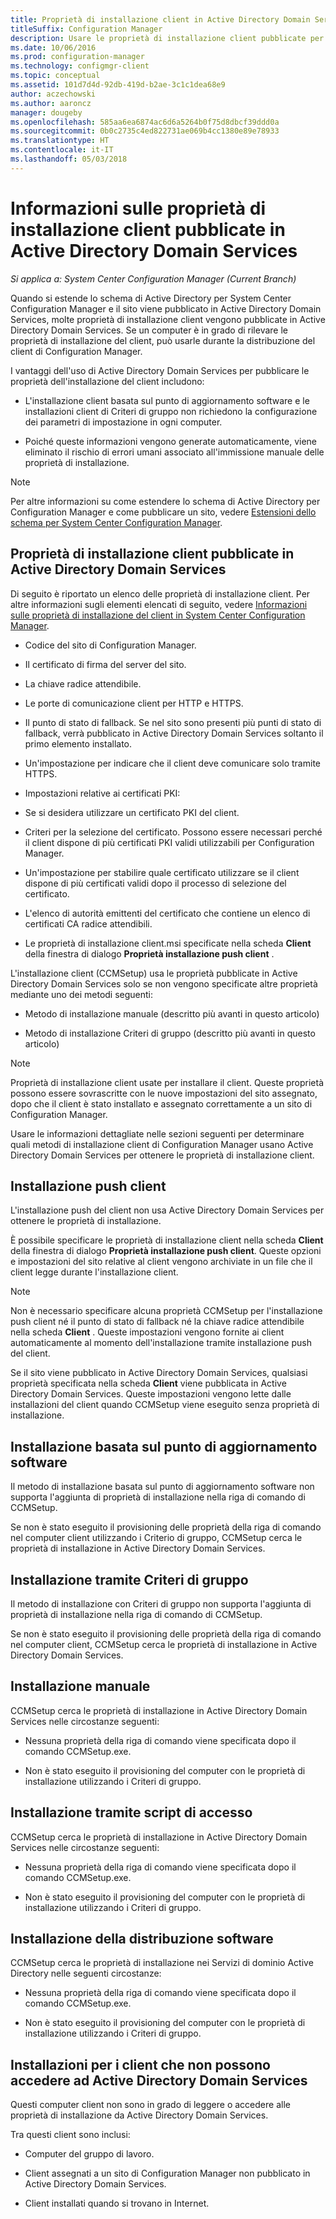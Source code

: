 ```yaml
---
title: Proprietà di installazione client in Active Directory Domain Services
titleSuffix: Configuration Manager
description: Usare le proprietà di installazione client pubblicate per Active Directory Domain Services in System Center Configuration Manager.
ms.date: 10/06/2016
ms.prod: configuration-manager
ms.technology: configmgr-client
ms.topic: conceptual
ms.assetid: 101d7d4d-92db-419d-b2ae-3c1c1dea68e9
author: aczechowski
ms.author: aaroncz
manager: dougeby
ms.openlocfilehash: 585aa6ea6874ac6d6a5264b0f75d8dbcf39ddd0a
ms.sourcegitcommit: 0b0c2735c4ed822731ae069b4cc1380e89e78933
ms.translationtype: HT
ms.contentlocale: it-IT
ms.lasthandoff: 05/03/2018
---
```

# <a name="about-client-installation-properties-published-to-active-directory-domain-services"></a>Informazioni sulle proprietà di installazione client pubblicate in Active Directory Domain Services

*Si applica a: System Center Configuration Manager (Current Branch)*

Quando si estende lo schema di Active Directory per System Center Configuration Manager e il sito viene pubblicato in Active Directory Domain Services, molte proprietà di installazione client vengono pubblicate in Active Directory Domain Services. Se un computer è in grado di rilevare le proprietà di installazione del client, può usarle durante la distribuzione del client di Configuration Manager.  

 I vantaggi dell'uso di Active Directory Domain Services per pubblicare le proprietà dell'installazione del client includono:  

-   L'installazione client basata sul punto di aggiornamento software e le installazioni client di Criteri di gruppo non richiedono la configurazione dei parametri di impostazione in ogni computer.  

-   Poiché queste informazioni vengono generate automaticamente, viene eliminato il rischio di errori umani associato all'immissione manuale delle proprietà di installazione.  

> [!NOTE]  
>  Per altre informazioni su come estendere lo schema di Active Directory per Configuration Manager e come pubblicare un sito, vedere [Estensioni dello schema per System Center Configuration Manager](../../plan-design/network/schema-extensions.md).  

## <a name="client-installation-properties-published-to-active-directory-domain-services"></a>Proprietà di installazione client pubblicate in Active Directory Domain Services  
Di seguito è riportato un elenco delle proprietà di installazione client. Per altre informazioni sugli elementi elencati di seguito, vedere [Informazioni sulle proprietà di installazione del client in System Center Configuration Manager](../../../core/clients/deploy/about-client-installation-properties.md).  

-   Codice del sito di Configuration Manager.  

-   Il certificato di firma del server del sito.  

-   La chiave radice attendibile.  

-   Le porte di comunicazione client per HTTP e HTTPS.  

-   Il punto di stato di fallback. Se nel sito sono presenti più punti di stato di fallback, verrà pubblicato in Active Directory Domain Services soltanto il primo elemento installato.  

-   Un'impostazione per indicare che il client deve comunicare solo tramite HTTPS.  

-   Impostazioni relative ai certificati PKI:  

   -   Se si desidera utilizzare un certificato PKI del client.  

   -   Criteri per la selezione del certificato. Possono essere necessari perché il client dispone di più certificati PKI validi utilizzabili per Configuration Manager.  

   -   Un'impostazione per stabilire quale certificato utilizzare se il client dispone di più certificati validi dopo il processo di selezione del certificato.  

   -   L'elenco di autorità emittenti del certificato che contiene un elenco di certificati CA radice attendibili.  

-   Le proprietà di installazione client.msi specificate nella scheda **Client** della finestra di dialogo **Proprietà installazione push client** .

L'installazione client (CCMSetup) usa le proprietà pubblicate in Active Directory Domain Services solo se non vengono specificate altre proprietà mediante uno dei metodi seguenti:  

-   Metodo di installazione manuale (descritto più avanti in questo articolo)

-   Metodo di installazione Criteri di gruppo (descritto più avanti in questo articolo)

> [!NOTE]  
>  Proprietà di installazione client usate per installare il client. Queste proprietà possono essere sovrascritte con le nuove impostazioni del sito assegnato, dopo che il client è stato installato e assegnato correttamente a un sito di Configuration Manager.  

 Usare le informazioni dettagliate nelle sezioni seguenti per determinare quali metodi di installazione client di Configuration Manager usano Active Directory Domain Services per ottenere le proprietà di installazione client.  

## <a name="client-push-installation"></a>Installazione push client  
 L'installazione push del client non usa Active Directory Domain Services per ottenere le proprietà di installazione.  

 È possibile specificare le proprietà di installazione client nella scheda **Client** della finestra di dialogo **Proprietà installazione push client**. Queste opzioni e impostazioni del sito relative al client vengono archiviate in un file che il client legge durante l'installazione client.  

> [!NOTE]  
>  Non è necessario specificare alcuna proprietà CCMSetup per l'installazione push client né il punto di stato di fallback né la chiave radice attendibile nella scheda **Client** . Queste impostazioni vengono fornite ai client automaticamente al momento dell'installazione tramite installazione push del client.  

 Se il sito viene pubblicato in Active Directory Domain Services, qualsiasi proprietà specificata nella scheda **Client** viene pubblicata in Active Directory Domain Services. Queste impostazioni vengono lette dalle installazioni del client quando CCMSetup viene eseguito senza proprietà di installazione.  

## <a name="software-update-point-based-installation"></a>Installazione basata sul punto di aggiornamento software  
 Il metodo di installazione basata sul punto di aggiornamento software non supporta l'aggiunta di proprietà di installazione nella riga di comando di CCMSetup.  

 Se non è stato eseguito il provisioning delle proprietà della riga di comando nel computer client utilizzando i Criterio di gruppo, CCMSetup cerca le proprietà di installazione in Active Directory Domain Services.  

## <a name="group-policy-installation"></a>Installazione tramite Criteri di gruppo  
 Il metodo di installazione con Criteri di gruppo non supporta l'aggiunta di proprietà di installazione nella riga di comando di CCMSetup.  

 Se non è stato eseguito il provisioning delle proprietà della riga di comando nel computer client, CCMSetup cerca le proprietà di installazione in Active Directory Domain Services.  

## <a name="manual-installation"></a>Installazione manuale  
 CCMSetup cerca le proprietà di installazione in Active Directory Domain Services nelle circostanze seguenti:  

-   Nessuna proprietà della riga di comando viene specificata dopo il comando CCMSetup.exe.  

-   Non è stato eseguito il provisioning del computer con le proprietà di installazione utilizzando i Criteri di gruppo.  

## <a name="logon-script-installation"></a>Installazione tramite script di accesso  
 CCMSetup cerca le proprietà di installazione in Active Directory Domain Services nelle circostanze seguenti:  

-   Nessuna proprietà della riga di comando viene specificata dopo il comando CCMSetup.exe.  

-   Non è stato eseguito il provisioning del computer con le proprietà di installazione utilizzando i Criteri di gruppo.  

## <a name="software-distribution-installation"></a>Installazione della distribuzione software  
 CCMSetup cerca le proprietà di installazione nei Servizi di dominio Active Directory nelle seguenti circostanze:  

-   Nessuna proprietà della riga di comando viene specificata dopo il comando CCMSetup.exe.  

-   Non è stato eseguito il provisioning del computer con le proprietà di installazione utilizzando i Criteri di gruppo.  

## <a name="installations-for-clients-that-cannot-access-active-directory-domain-services"></a>Installazioni per i client che non possono accedere ad Active Directory Domain Services  
Questi computer client non sono in grado di leggere o accedere alle proprietà di installazione da Active Directory Domain Services.

 Tra questi client sono inclusi:  

-   Computer del gruppo di lavoro.  

-   Client assegnati a un sito di Configuration Manager non pubblicato in Active Directory Domain Services.  

-   Client installati quando si trovano in Internet.  
